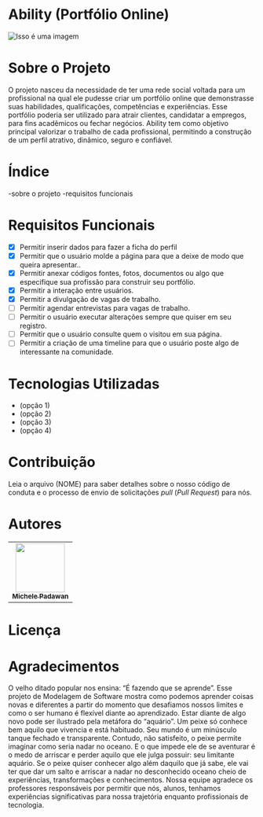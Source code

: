 # Ability (Portfólio Online)

![Isso é uma imagem]( https://url.gratis/Un5evV)

# Sobre o Projeto

O projeto nasceu da necessidade de ter uma rede social voltada para um profissional na qual ele pudesse criar um portfólio online que demonstrasse suas habilidades, qualificações, competências e experiências. Esse portfólio poderia ser utilizado para atrair clientes, candidatar a empregos, para fins acadêmicos ou fechar negócios. Ability tem como objetivo principal valorizar o trabalho de cada profissional, permitindo a construção de um perfil atrativo, dinâmico, seguro e confiável.  
  
 # Índice 
 -sobre o projeto 
 -requisitos funcionais
 

# Requisitos Funcionais
- [x] Permitir inserir dados para fazer a ficha do perfil
- [x] Permitir que o usuário molde a página para que a deixe de modo que queira apresentar..
- [x] Permitir anexar códigos fontes, fotos, documentos ou algo que especifique sua profissão para construir seu portfólio.
- [x] Permitir a interação entre usuários.
- [x] Permitir a divulgação de vagas de trabalho.
- [ ] Permitir agendar entrevistas para vagas de trabalho.
- [ ] Permitir o usuário executar alterações sempre que quiser em seu registro.
- [ ] Permitir que o usuário consulte quem o visitou em sua página.
- [ ] Permitir a criação de uma timeline para que o usuário poste algo de interessante na comunidade. 

# Tecnologias Utilizadas

- (opção 1)
- (opção 2)
- (opção 3)
- (opção 4)

# Contribuição

Leia o arquivo (NOME) para saber detalhes sobre o nosso código de conduta e o processo de envio de solicitações _pull_ (_Pull Request_) para nós. 

# Autores

<table>
  <tbody><tr>
    <td align="center"><a href="https://github.com/Michele-Nakashima" rel="nofollow"><img src="https://avatars.githubusercontent.com/u/83414697?v=4" width="100px;" alt="" style="max-width: 100%;"><br><sub><b>Michele Padawan</b></sub></a><br> 
      
     
</tbody></table>

# Licença


# Agradecimentos

O velho ditado popular nos ensina: “É fazendo que se aprende”. Esse projeto de Modelagem de Software mostra como podemos aprender coisas novas e diferentes a partir do momento que desafiamos nossos limites e como o ser humano é flexível diante ao aprendizado. Estar diante de algo novo pode ser ilustrado pela metáfora do “aquário”. Um peixe só conhece bem aquilo que vivencia e está habituado. Seu mundo é um minúsculo tanque fechado e transparente. Contudo, não satisfeito, o peixe permite imaginar como seria nadar no oceano. E o que impede ele de se aventurar é o medo de arriscar e perder aquilo que ele julga possuir: seu limitante aquário. Se o peixe quiser conhecer algo além daquilo que já sabe, ele vai ter que dar um salto e arriscar a nadar no desconhecido oceano cheio de experiências, transformações e conhecimentos. Nossa equipe agradece os professores responsáveis por permitir que nós, alunos, tenhamos experiências significativas para nossa trajetória enquanto profissionais de tecnologia. 
